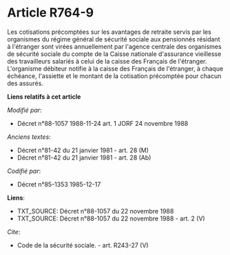 # Article R764-9

Les cotisations précomptées sur les avantages de retraite servis par les organismes du régime général de sécurité sociale aux
pensionnés résidant à l'étranger sont virées annuellement par l'agence centrale des organismes de sécurité sociale du compte
de la Caisse nationale d'assurance vieillesse des travailleurs salariés à celui de la caisse des Français de l'étranger.
L'organisme débiteur notifie à la caisse des Français de l'étranger, à chaque échéance, l'assiette et le montant de la
cotisation précomptée pour chacun des assurés.

**Liens relatifs à cet article**

_Modifié par_:

  - Décret n°88-1057 1988-11-24 art. 1 JORF 24 novembre 1988

_Anciens textes_:

  - Décret n°81-42 du 21 janvier 1981 - art. 28 (M)
  - Décret n°81-42 du 21 janvier 1981 - art. 28 (Ab)

_Codifié par_:

  - Décret n°85-1353 1985-12-17

**Liens**:

  - TXT_SOURCE: Décret n°88-1057 du 22 novembre 1988
  - TXT_SOURCE: Décret n°88-1057 du 22 novembre 1988 - art. 2 (V)

_Cite_:

  - Code de la sécurité sociale. - art. R243-27 (V)

